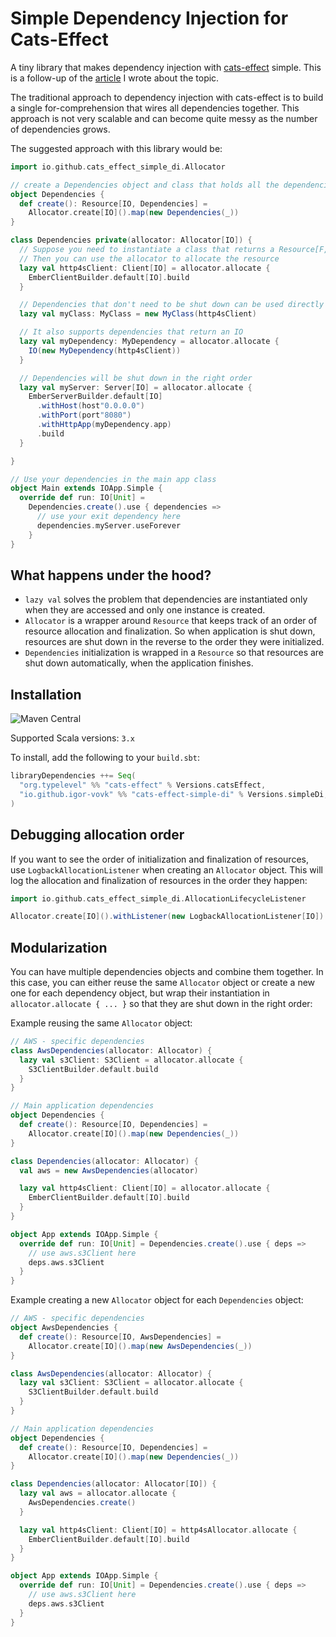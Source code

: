 # Simple Dependency Injection for Cats-Effect

A tiny library that makes dependency injection with [cats-effect](https://github.com/typelevel/cats-effect) simple.
This is a follow-up of
the [article](https://medium.com/@ivovk/dependency-injection-with-cats-effect-resource-monad-ad7cd47b977) I wrote about
the topic.

The traditional approach to dependency injection with cats-effect is to build a single for-comprehension that wires all
dependencies together. This approach is not very scalable and can become quite messy as the number of dependencies
grows.

The suggested approach with this library would be:

```scala
import io.github.cats_effect_simple_di.Allocator

// create a Dependencies object and class that holds all the dependencies:
object Dependencies {
  def create(): Resource[IO, Dependencies] =
    Allocator.create[IO]().map(new Dependencies(_))
}

class Dependencies private(allocator: Allocator[IO]) {
  // Suppose you need to instantiate a class that returns a Resource[F, A]
  // Then you can use the allocator to allocate the resource
  lazy val http4sClient: Client[IO] = allocator.allocate {
    EmberClientBuilder.default[IO].build
  }

  // Dependencies that don't need to be shut down can be used directly
  lazy val myClass: MyClass = new MyClass(http4sClient)

  // It also supports dependencies that return an IO
  lazy val myDependency: MyDependency = allocator.allocate {
    IO(new MyDependency(http4sClient))
  }

  // Dependencies will be shut down in the right order
  lazy val myServer: Server[IO] = allocator.allocate {
    EmberServerBuilder.default[IO]
      .withHost(host"0.0.0.0")
      .withPort(port"8080")
      .withHttpApp(myDependency.app)
      .build
  }

}

// Use your dependencies in the main app class
object Main extends IOApp.Simple {
  override def run: IO[Unit] =
    Dependencies.create().use { dependencies =>
      // use your exit dependency here
      dependencies.myServer.useForever
    }
}
```

## What happens under the hood?

* `lazy val` solves the problem that dependencies are instantiated only when they are accessed and only one instance is
  created.
* `Allocator` is a wrapper around `Resource` that keeps track of an order of resource allocation and finalization. So
  when application is shut down, resources are shut down in the reverse to the order they were initialized.
* `Dependencies` initialization is wrapped in a `Resource` so that resources are shut down automatically, when the
  application finishes.

## Installation

![Maven Central](https://img.shields.io/maven-central/v/io.github.igor-vovk/cats-effect-simple-di_3?style=flat-square&color=green)

Supported Scala versions: `3.x`

To install, add the following to your `build.sbt`:

```scala
libraryDependencies ++= Seq(
  "org.typelevel" %% "cats-effect" % Versions.catsEffect,
  "io.github.igor-vovk" %% "cats-effect-simple-di" % Versions.simpleDi,
)
```

## Debugging allocation order

If you want to see the order of initialization and finalization of resources, use `LogbackAllocationListener` when
creating an `Allocator` object. This will log the allocation and finalization of resources in the order they happen:

```scala
import io.github.cats_effect_simple_di.AllocationLifecycleListener

Allocator.create[IO]().withListener(new LogbackAllocationListener[IO])
```

## Modularization

You can have multiple dependencies objects and combine them together. In this case, you can either reuse the same
`Allocator` object or create a new one for each dependency object, but wrap their instantiation
in `allocator.allocate { ... }` so that they are shut down in the right order:

Example reusing the same `Allocator` object:

```scala
// AWS - specific dependencies
class AwsDependencies(allocator: Allocator) {
  lazy val s3Client: S3Client = allocator.allocate {
    S3ClientBuilder.default.build
  }
}

// Main application dependencies
object Dependencies {
  def create(): Resource[IO, Dependencies] =
    Allocator.create[IO]().map(new Dependencies(_))
}

class Dependencies(allocator: Allocator) {
  val aws = new AwsDependencies(allocator)

  lazy val http4sClient: Client[IO] = allocator.allocate {
    EmberClientBuilder.default[IO].build
  }
}

object App extends IOApp.Simple {
  override def run: IO[Unit] = Dependencies.create().use { deps =>
    // use aws.s3Client here
    deps.aws.s3Client
  }
}
```

Example creating a new `Allocator` object for each `Dependencies` object:

```scala
// AWS - specific dependencies
object AwsDependencies {
  def create(): Resource[IO, AwsDependencies] =
    Allocator.create[IO]().map(new AwsDependencies(_))
}

class AwsDependencies(allocator: Allocator) {
  lazy val s3Client: S3Client = allocator.allocate {
    S3ClientBuilder.default.build
  }
}

// Main application dependencies
object Dependencies {
  def create(): Resource[IO, Dependencies] =
    Allocator.create[IO]().map(new Dependencies(_))
}

class Dependencies(allocator: Allocator[IO]) {
  lazy val aws = allocator.allocate {
    AwsDependencies.create()
  }

  lazy val http4sClient: Client[IO] = http4sAllocator.allocate {
    EmberClientBuilder.default[IO].build
  }
}

object App extends IOApp.Simple {
  override def run: IO[Unit] = Dependencies.create().use { deps =>
    // use aws.s3Client here
    deps.aws.s3Client
  }
}
```
